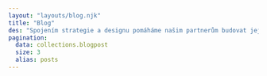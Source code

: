 ```yaml
---
layout: "layouts/blog.njk"
title: "Blog"
des: "Spojením strategie a designu pomáháme našim partnerům budovat jejich značky, řídit obchod a vyniknout na přesycených trzích! Sledujte náš blog, kde najdete nejnovější případové studie a projekty."
pagination:
  data: collections.blogpost
  size: 3
  alias: posts
---
```


